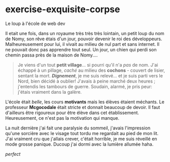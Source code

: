 # exercise-exquisite-corpse
Le loup à l'école de web dev

Il etait une fois, dans un royaume très très très lointain, un petit loup du nom de Nomy, son rêve étais d'un jour, pouvoir devenir le roi des développeurs. Malheureusement pour lui, il vivait au milieu de nul part et sans internet. Il ne pouvait donc pas apprendre tout seul. Un jour, un chien qui perdi son chemin passa près de la maison de Nomy....


> Je viens d'un tout **petit village**... si pourri qu'il n'a *pas* de nom. J'ai échappé à un pillage, _caché_ au milieu des **cochons** - couvert de lisier, sentant la mort.
> ***Dignement***, je me suis relevé... et je suis parti vers le Nord, bien décidé à oublier!
> J'avais à peine marché deux heures ; j'entendis les tambours de guerre. Soudain, alarmé, je pris peur: j'étais vraiment dans la galère. 


L'école était *belle*, les cours **motivants** mais les élèves étaient méchants. Le professeur **Mcgocodale** était stricte et donnait beaucoup de devoir. Il faut d'ailleurs être rigoureux pour être élève dans cet établissement. Heureusement, ce n'est pas la motivation qui manque. 

La nuit dernière j'ai fait une paralysie du sommeil, j'avais l'impression qu'une sorcière avec le visage tout tordu
me regardait au pied de mon lit. J'ai vraiment cru que j'allais crever, c'était horrible, je me suis réveillé en mode
grosse panique. Ducoup j'ai dormi avec la lumière allumée haha. 

_perfect_